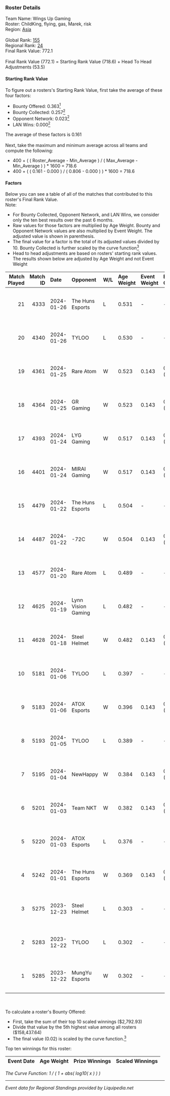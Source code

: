 ### Roster Details<br />
Team Name: Wings Up Gaming<br />
Roster: ChildKing, flying, gas, Marek, risk<br />
Region: [Asia]( ../standings_asia.md)<br />
<br />
Global Rank: [155](../standings_global.md)<br />
Regional Rank: [24]( ../standings_asia.md)<br />
Final Rank Value:  772.1<br />
<br />
Final Rank Value (772.1) = Starting Rank Value (718.6) + Head To Head Adjustments (53.5)<br />

#### Starting Rank Value<br />
To figure out a rosters's Starting Rank Value, first take the average of these four factors:<br />
- Bounty Offered: 0.363[<sup>1</sup>](#table2)
- Bounty Collected: 0.257[<sup>2</sup>](#table1)
- Opponent Network: 0.023[<sup>2</sup>](#table1)
- LAN Wins: 0.000[<sup>2</sup>](#table1)

The average of these factors is 0.161<br />
<br />
Next, take the maximum and minimum average across all teams and compute the following:<br />
- 400 + ( ( Roster_Average - Min_Average ) / ( Max_Average - Min_Average ) ) * 1600 = 718.6
- 400 + ( ( 0.161 - 0.000 ) / ( 0.806 - 0.000 ) ) * 1600 = 718.6


#### Factors<br />
Below you can see a table of all of the matches that contributed to this roster's Final Rank Value.<br />
Note:<br />

- For Bounty Collected, Opponent Network, and LAN Wins, we consider only the ten best results over the past 6 months.
- Raw values for those factors are multiplied by Age Weight. Bounty and Opponent Network values are also multiplied by Event Weight. The adjusted value is shown in parenthesis.
- The final value for a factor is the total of its adjusted values divided by 10. Bounty Collected is further scaled by the curve function[<sup>3</sup>](#curveFunction)
- Head to head adjustments are based on rosters' starting rank values. The results shown below are adjusted by Age Weight and not Event Weight
<span id="table1"></span><br />


| Match Played | Match ID | Date       | Opponent           | W/L | Age Weight | Event Weight | Bounty Collected | Opponent Network | LAN Wins      | H2H Adj. | Roster                              |
| -: | -: | :- | :- | :- | :- | :- | :- | :- | :- | -: | :- |
|           21 |     4333 | 2024-01-26 | The Huns Esports   | L   | 0.531      | -            | -                | -                | -             |    -5.21 | ChildKing, flying, gas, Marek, risk |
|           20 |     4340 | 2024-01-26 | TYLOO              | L   | 0.530      | -            | -                | -                | -             |    -2.86 | ChildKing, flying, gas, Marek, risk |
|           19 |     4361 | 2024-01-25 | Rare Atom          | W   | 0.523      | 0.143        | 0.026 (0.002)    | 0.259 (0.019)    | false (0.000) |     8.56 | ChildKing, flying, gas, Marek, risk |
|           18 |     4364 | 2024-01-25 | GR Gaming          | W   | 0.523      | 0.143        | 0.006 (0.000)    | 0.495 (0.037)    | false (0.000) |     9.60 | ChildKing, flying, gas, Marek, risk |
|           17 |     4393 | 2024-01-24 | LYG Gaming         | W   | 0.517      | 0.143        | 0.004 (0.000)    | 0.380 (0.028)    | false (0.000) |     8.70 | ChildKing, flying, gas, Marek, risk |
|           16 |     4401 | 2024-01-24 | MIRAI Gaming       | W   | 0.517      | 0.143        | 0.000 (0.000)    | 0.246 (0.018)    | false (0.000) |     7.15 | ChildKing, flying, gas, Marek, risk |
|           15 |     4479 | 2024-01-22 | The Huns Esports   | L   | 0.504      | -            | -                | -                | -             |    -4.66 | ChildKing, flying, gas, Marek, risk |
|           14 |     4487 | 2024-01-22 | -72C               | W   | 0.504      | 0.143        | 0.003 (0.000)    | 0.300 (0.022)    | false (0.000) |     8.78 | ChildKing, flying, gas, Marek, risk |
|           13 |     4577 | 2024-01-20 | Rare Atom          | L   | 0.489      | -            | -                | -                | -             |    -7.45 | ChildKing, flying, gas, Marek, risk |
|           12 |     4625 | 2024-01-19 | Lynn Vision Gaming | L   | 0.482      | -            | -                | -                | -             |    -0.77 | ChildKing, flying, gas, Marek, risk |
|           11 |     4628 | 2024-01-18 | Steel Helmet       | W   | 0.482      | 0.143        | 0.025 (0.002)    | 0.174 (0.012)    | false (0.000) |     7.01 | ChildKing, flying, gas, Marek, risk |
|           10 |     5181 | 2024-01-06 | TYLOO              | L   | 0.397      | -            | -                | -                | -             |    -1.90 | ChildKing, flying, gas, Marek, risk |
|            9 |     5183 | 2024-01-06 | ATOX Esports       | W   | 0.396      | 0.143        | 0.112 (0.006)    | 0.769 (0.043)    | false (0.000) |    10.95 | ChildKing, flying, gas, Marek, risk |
|            8 |     5193 | 2024-01-05 | TYLOO              | L   | 0.389      | -            | -                | -                | -             |    -1.80 | ChildKing, flying, gas, Marek, risk |
|            7 |     5195 | 2024-01-04 | NewHappy           | W   | 0.384      | 0.143        | 0.014 (0.001)    | 0.170 (0.009)    | false (0.000) |     6.98 | ChildKing, flying, gas, Marek, risk |
|            6 |     5201 | 2024-01-03 | Team NKT           | W   | 0.382      | 0.143        | 0.016 (0.001)    | 0.259 (0.014)    | false (0.000) |     7.00 | ChildKing, flying, gas, Marek, risk |
|            5 |     5220 | 2024-01-03 | ATOX Esports       | L   | 0.376      | -            | -                | -                | -             |    -1.31 | ChildKing, flying, gas, Marek, risk |
|            4 |     5242 | 2024-01-01 | The Huns Esports   | W   | 0.369      | 0.143        | 0.002 (0.000)    | 0.434 (0.023)    | false (0.000) |     8.79 | ChildKing, flying, gas, Marek, risk |
|            3 |     5275 | 2023-12-23 | Steel Helmet       | L   | 0.303      | -            | -                | -                | -             |    -5.03 | ChildKing, flying, gas, Marek, risk |
|            2 |     5283 | 2023-12-22 | TYLOO              | L   | 0.302      | -            | -                | -                | -             |    -1.25 | ChildKing, flying, gas, Marek, risk |
|            1 |     5285 | 2023-12-22 | MungYu Esports     | W   | 0.302      | -            | -                | -                | -             |     2.23 | ChildKing, flying, gas, Marek, risk |

<br />
<span id="table2"></span><br />
To calculate a roster's Bounty Offered:<br />

- First, take the sum of their top 10 scaled winnings ($2,792.93)
- Divide that value by the 5th highest value among all rosters ($158,437.64)
- The final value (0.02) is scaled by the curve function.[<sup>3</sup>](#curveFunction)

Top ten winnings for this roster:<br />

| Event Date | Age Weight | Prize Winnings | Scaled Winnings |
| :- | -: | :- | :- |


<span id="curveFunction"></span>_The Curve Function: 1 / ( 1 + abs( log10( x ) ) )_<br />

---
_Event data for Regional Standings provided by Liquipedia.net_<br />
